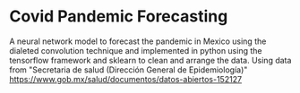 # Covid Pandemic Forecasting
A neural network model to forecast the pandemic in Mexico using the dialeted convolution technique and implemented in python using the tensorflow framework and sklearn to clean and arrange the data.
Using data from "Secretaria de salud (Dirección General de Epidemiología)" https://www.gob.mx/salud/documentos/datos-abiertos-152127
